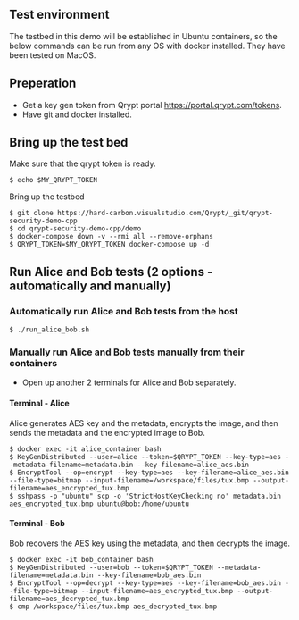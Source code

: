 ## Test environment
The testbed in this demo will be established in Ubuntu containers, so the below commands can be run from any OS with docker installed. They have been tested on MacOS.

## Preperation
- Get a key gen token from Qrypt portal https://portal.qrypt.com/tokens.
- Have git and docker installed.

## Bring up the test bed
Make sure that the qrypt token is ready. 
```
$ echo $MY_QRYPT_TOKEN
```

Bring up the testbed
```
$ git clone https://hard-carbon.visualstudio.com/Qrypt/_git/qrypt-security-demo-cpp
$ cd qrypt-security-demo-cpp/demo
$ docker-compose down -v --rmi all --remove-orphans
$ QRYPT_TOKEN=$MY_QRYPT_TOKEN docker-compose up -d
```

## Run Alice and Bob tests (2 options - automatically and manually)

### Automatically run Alice and Bob tests from the host
```
$ ./run_alice_bob.sh
```

### Manually run Alice and Bob tests manually from their containers

- Open up another 2 terminals for Alice and Bob separately.

#### Terminal - Alice
Alice generates AES key and the metadata, encrypts the image, and then sends the metadata and the encrypted image to Bob.
```
$ docker exec -it alice_container bash
$ KeyGenDistributed --user=alice --token=$QRYPT_TOKEN --key-type=aes --metadata-filename=metadata.bin --key-filename=alice_aes.bin
$ EncryptTool --op=encrypt --key-type=aes --key-filename=alice_aes.bin --file-type=bitmap --input-filename=/workspace/files/tux.bmp --output-filename=aes_encrypted_tux.bmp
$ sshpass -p "ubuntu" scp -o 'StrictHostKeyChecking no' metadata.bin aes_encrypted_tux.bmp ubuntu@bob:/home/ubuntu
```

#### Terminal - Bob
Bob recovers the AES key using the metadata, and then decrypts the image.
```
$ docker exec -it bob_container bash
$ KeyGenDistributed --user=bob --token=$QRYPT_TOKEN --metadata-filename=metadata.bin --key-filename=bob_aes.bin
$ EncryptTool --op=decrypt --key-type=aes --key-filename=bob_aes.bin --file-type=bitmap --input-filename=aes_encrypted_tux.bmp --output-filename=aes_decrypted_tux.bmp
$ cmp /workspace/files/tux.bmp aes_decrypted_tux.bmp
```